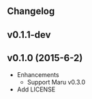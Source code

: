 ## Changelog

## v0.1.1-dev

## v0.1.0 (2015-6-2)
* Enhancements
  * Support Maru v0.3.0
* Add LICENSE
